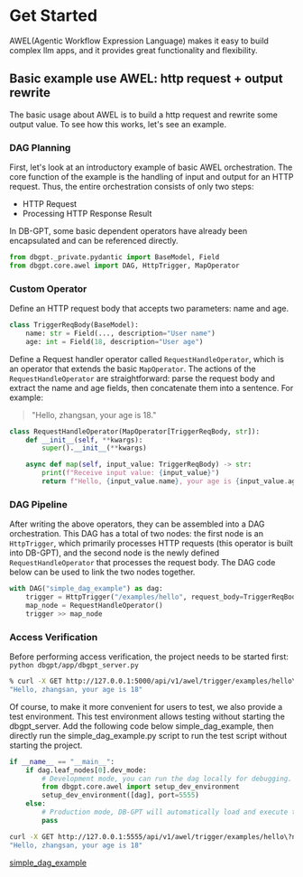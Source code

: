 # Get Started

AWEL(Agentic Workflow Expression Language) makes it easy to build complex llm apps, and it provides great functionality and flexibility. 

## Basic example use AWEL: http request + output rewrite

The basic usage about AWEL is to build a http request and rewrite some output value. To see how this works, let's see an example.

### DAG Planning
First, let's look at an introductory example of basic AWEL orchestration. The core function of the example is the handling of input and output for an HTTP request. Thus, the entire orchestration consists of only two steps:
- HTTP Request
- Processing HTTP Response Result

In DB-GPT, some basic dependent operators have already been encapsulated and can be referenced directly.

```python
from dbgpt._private.pydantic import BaseModel, Field
from dbgpt.core.awel import DAG, HttpTrigger, MapOperator
```

### Custom Operator

Define an HTTP request body that accepts two parameters: name and age.

```python
class TriggerReqBody(BaseModel):
    name: str = Field(..., description="User name")
    age: int = Field(18, description="User age")
```

Define a Request handler operator called `RequestHandleOperator`, which is an operator that extends the basic `MapOperator`. The actions of the `RequestHandleOperator` are straightforward: parse the request body and extract the name and age fields, then concatenate them into a sentence. For example:

> "Hello, zhangsan, your age is 18."

```python
class RequestHandleOperator(MapOperator[TriggerReqBody, str]):
    def __init__(self, **kwargs):
        super().__init__(**kwargs)

    async def map(self, input_value: TriggerReqBody) -> str:
        print(f"Receive input value: {input_value}")
        return f"Hello, {input_value.name}, your age is {input_value.age}"
```

### DAG Pipeline

After writing the above operators, they can be assembled into a DAG orchestration. This DAG has a total of two nodes: the first node is an `HttpTrigger`, which primarily processes HTTP requests (this operator is built into DB-GPT), and the second node is the newly defined `RequestHandleOperator` that processes the request body. The DAG code below can be used to link the two nodes together.

```python
with DAG("simple_dag_example") as dag:
    trigger = HttpTrigger("/examples/hello", request_body=TriggerReqBody)
    map_node = RequestHandleOperator()
    trigger >> map_node
```

### Access Verification

Before performing access verification, the project needs to be started first: `python dbgpt/app/dbgpt_server.py`

```bash
% curl -X GET http://127.0.0.1:5000/api/v1/awel/trigger/examples/hello\?name\=zhangsan
"Hello, zhangsan, your age is 18"
```

Of course, to make it more convenient for users to test, we also provide a test environment. This test environment allows testing without starting the dbgpt_server. Add the following code below simple_dag_example, then directly run the simple_dag_example.py script to run the test script without starting the project.

```python
if __name__ == "__main__":
    if dag.leaf_nodes[0].dev_mode:
        # Development mode, you can run the dag locally for debugging.
        from dbgpt.core.awel import setup_dev_environment
        setup_dev_environment([dag], port=5555)
    else:
        # Production mode, DB-GPT will automatically load and execute the current file after startup.
        pass
```

```bash
curl -X GET http://127.0.0.1:5555/api/v1/awel/trigger/examples/hello\?name\=zhangsan
"Hello, zhangsan, your age is 18"
```

[simple_dag_example](/examples/awel/simple_dag_example.py)